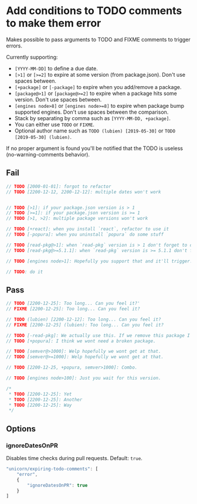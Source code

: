 # Add conditions to TODO comments to make them error

Makes possible to pass arguments to TODO and FIXME comments to trigger errors.

Currently supporting:

* `[YYYY-MM-DD]` to define a due date.
* `[>1]` or `[>=2]` to expire at some version (from package.json). Don't use spaces between.
* `[+package]` or `[-package]` to expire when you add/remove a package.
* `[package@>1]` or `[package@>=2]` to expire when a package hits some version. Don't use spaces between.
* `[engines node>8]` or `[engines node>=8]` to expire when package bump supported engines. Don't use spaces between the comparison.
* Stack by separating by comma such as `[YYYY-MM-DD, +package]`.
* You can either use `TODO` or `FIXME`.
* Optional author name such as `TODO (lubien) [2019-05-30]` or `TODO [2019-05-30] (lubien)`.

If no proper argument is found you'll be notified that the TODO is useless (no-warning-comments behavior).

## Fail

```js
// TODO [2000-01-01]: forgot to refactor
// TODO [2200-12-12, 2200-12-12]: multiple dates won't work


// TODO [>1]: if your package.json version is > 1
// TODO [>=1]: if your package.json version is >= 1
// TODO [>1, >2]: multiple package versions won't work

// TODO [+react]: when you install `react`, refactor to use it
// TODO [-popura]: when you uninstall `popura` do some stuff

// TODO [read-pkg@>1]: when `read-pkg` version is > 1 don't forget to do this
// TODO [read-pkg@>=5.1.1]: when `read-pkg` version is >= 5.1.1 don't forget to do that

// TODO [engines node>1]: Hopefully you support that and it'll trigger.

// TODO: do it
```


## Pass

```js
// TODO [2200-12-25]: Too long... Can you feel it?'
// FIXME [2200-12-25]: Too long... Can you feel it?

// TODO (lubien) [2200-12-12]: Too long... Can you feel it?
// FIXME [2200-12-25] (lubien): Too long... Can you feel it?

// TODO [-read-pkg]: We actually use this. If we remove this package I'll error.
// TODO [+popura]: I think we wont need a broken package.

// TODO [semver@>1000]: Welp hopefully we wont get at that.
// TODO [semver@>=1000]: Welp hopefully we wont get at that.

// TODO [2200-12-25, +popura, semver>1000]: Combo.

// TODO [engines node>100]: Just you wait for this version.

/*
 * TODO [2200-12-25]: Yet
 * TODO [2200-12-25]: Another
 * TODO [2200-12-25]: Way
 */
```


## Options

### ignoreDatesOnPR

Disables time checks during pull requests. Default: `true`.

```js
"unicorn/expiring-todo-comments": [
	"error",
	{
		"ignoreDatesOnPR": true
	}
]
```
